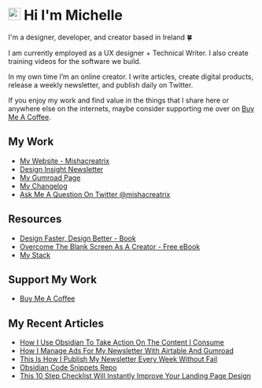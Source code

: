 # <img src="https://media.giphy.com/media/hvRJCLFzcasrR4ia7z/giphy.gif" width="25px"> Hi I'm Michelle


I'm a designer, developer, and creator based in Ireland 🍀

I am currently employed as a UX designer + Technical Writer. I also create training videos for the software we build.

In my own time I’m an online creator. I write articles, create digital products, release a weekly newsletter, and publish daily on Twitter.

If you enjoy my work and find value in the things that I share here or anywhere else on the internets, maybe consider supporting me over on [Buy Me A Coffee](https://www.buymeacoffee.com/mishacreatrix).

## My Work
- [My Website - Mishacreatrix](https://mishacreatrix.com/)
- [Design Insight Newsletter](https://designinsight.substack.com/)
- [My Gumroad Page](https://gumroad.com/mishacreatrix)
- [My Changelog](https://changelog.mishacreatrix.com/)
- [Ask Me A Question On Twitter @mishacreatrix](https://twitter.com/MishaCreatrix)

## Resources
- [Design Faster, Design Better - Book](https://designfaster.netlify.app/)
- [Overcome The Blank Screen As A Creator - Free eBook](https://gum.co/blank-screen)
- [My Stack](https://www.mishacreatrix.com/stack)

## Support My Work
- [Buy Me A Coffee](https://www.buymeacoffee.com/mishacreatrix)


## My Recent Articles

  * [How I Use Obsidian To Take Action On The Content I Consume](https://mishacreatrix.com/obsidian-actionable-content)
  * [How I Manage Ads For My Newsletter With Airtable And Gumroad](https://mishacreatrix.com/manage-newsletter-ads)
  * [This Is How I Publish My Newsletter Every Week Without Fail](https://mishacreatrix.com/publish-my-newsletter-every-week)
  * [Obsidian Code Snippets Repo](https://mishacreatrix.com/obsidian-templates-repo)
  * [This 10 Step Checklist Will Instantly Improve Your Landing Page Design](https://mishacreatrix.com/improve-landing-page-design)
